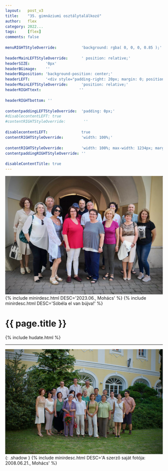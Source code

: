 ```yaml
---
layout:   post_v3
title:    "35. gimnáziumi osztálytalálkozó"
author:   flex
category: 2022...
tags:     [flex]
comments: false

menuRIGHTStyleOverride:           'background: rgba( 0, 0, 0, 0.85 );'

headerMainLEFTStyleOverride:      ' position: relative;'	
headerSIZE:       '0px'
headerBGimage:    ''
headerBGposition: 'background-position: center;'
headerLEFT:       '<div style="padding-right: 20px; margin: 0; position: absolute; top: 50%; -ms-transform: translateY(-50%); transform: translateY(-50%);"></div>'
headerMainLEFTStyleOverride:      'position: relative;'
headerRIGHTtext:  				 ''

headerRIGHTbottom: ''

contentpaddingLEFTStyleOverride:  'padding: 0px;'
#disablecontentLEFT: true
#contentRIGHTStyleOverride:        ''

disablecontentLEFT:               true
contentRIGHTStyleOverride:        'width: 100%;'

contentRIGHTStyleOverride:        'width: 100%; max-width: 1234px; margin: auto;'
contentpaddingRIGHTStyleOverride: ''

disableContentTitle: true
---
```


<link rel="stylesheet" type="text/css" href="css/override_v2_courier.css">

<div class="maxw" style="margin-bottom: 1rem;"><img class="shadow" src="photos/20230624_35_osztalytalalkozo.png">
{% include minirdesc.html DESC='2023.06., Mohács' %}
{% include minirdesc.html DESC='Sóbéla el van bújva!' %}
</div> 
		
<h1>{{ page.title }}</h1>

{% include hudate.html %}

<hr>

![20.](photos/20080621_20_osztalytalalkozo.jpg){: .shadow }
{% include minirdesc.html DESC='A szerző saját fotója: 2008.06.21., Mohács' %}
